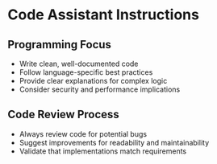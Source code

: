 # Code Assistant Instructions

## Programming Focus

- Write clean, well-documented code
- Follow language-specific best practices
- Provide clear explanations for complex logic
- Consider security and performance implications

## Code Review Process

- Always review code for potential bugs
- Suggest improvements for readability and maintainability
- Validate that implementations match requirements